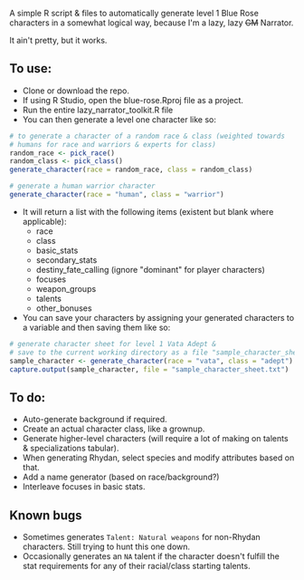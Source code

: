 A simple R script &amp; files to automatically generate level 1 Blue Rose characters in a somewhat logical way, because I'm a lazy, lazy ~~GM~~ Narrator.

It ain't pretty, but it works.

## To use:

* Clone or download the repo. 
* If using R Studio, open the blue-rose.Rproj file as a project.
* Run the entire lazy_narrator_toolkit.R file
* You can then generate a level one character like so:

```R
# to generate a character of a random race & class (weighted towards
# humans for race and warriors & experts for class)
random_race <- pick_race()
random_class <- pick_class()
generate_character(race = random_race, class = random_class)

# generate a human warrior character
generate_character(race = "human", class = "warrior")
```
* It will return a list with the following items (existent but blank where applicable):
   * race                          
   * class                         
   * basic_stats                  
   * secondary_stats               
   * destiny_fate_calling (ignore "dominant" for player characters)
   * focuses
   * weapon_groups                 
   * talents                      
   * other_bonuses        
* You can save your characters by assigning your generated characters to a variable and then saving them like so:

```R
# generate character sheet for level 1 Vata Adept & 
# save to the current working directory as a file "sample_character_sheet.txt"
sample_character <- generate_character(race = "vata", class = "adept")
capture.output(sample_character, file = "sample_character_sheet.txt")
```

## To do:

* Auto-generate background if required.
* Create an actual character class, like a grownup.
* Generate higher-level characters (will require a lot of making on talents & specializations tabular).
* When generating Rhydan, select species and modify attributes based on that.
* Add a name generator (based on race/background?)
* Interleave focuses in basic stats.

## Known bugs

* Sometimes generates `Talent: Natural weapons` for non-Rhydan characters. Still trying to hunt this one down.
* Occasionally generates an `NA` talent if the character doesn't fulfill the stat requirements for any of their racial/class starting talents.
